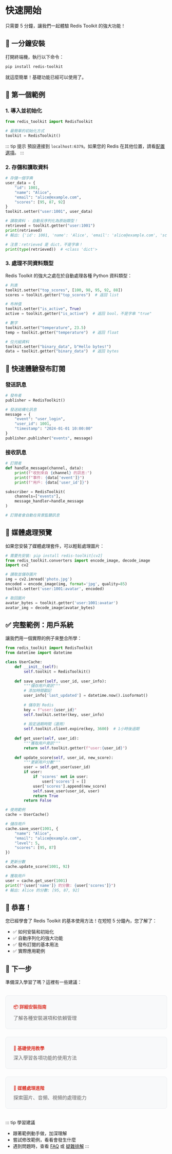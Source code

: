 # 快速開始

只需要 5 分鐘，讓我們一起體驗 Redis Toolkit 的強大功能！

## 🚀 一分鐘安裝

打開終端機，執行以下命令：

```bash
pip install redis-toolkit
```

就這麼簡單！基礎功能已經可以使用了。

## 🎯 第一個範例

### 1. 導入並初始化

```python
from redis_toolkit import RedisToolkit

# 最簡單的初始化方式
toolkit = RedisToolkit()
```

::: tip 提示
預設連接到 `localhost:6379`。如果您的 Redis 在其他位置，請看[配置選項](./configuration.md)。
:::

### 2. 存儲和讀取資料

```python
# 存儲一個字典
user_data = {
    "id": 1001,
    "name": "Alice",
    "email": "alice@example.com",
    "scores": [95, 87, 92]
}
toolkit.setter("user:1001", user_data)

# 讀取資料 - 自動反序列化為原始類型！
retrieved = toolkit.getter("user:1001")
print(retrieved)
# 輸出: {'id': 1001, 'name': 'Alice', 'email': 'alice@example.com', 'scores': [95, 87, 92]}

# 注意：retrieved 是 dict，不是字串！
print(type(retrieved))  # <class 'dict'>
```

### 3. 處理不同資料類型

Redis Toolkit 的強大之處在於自動處理各種 Python 資料類型：

```python
# 列表
toolkit.setter("top_scores", [100, 98, 95, 92, 88])
scores = toolkit.getter("top_scores")  # 返回 list

# 布林值
toolkit.setter("is_active", True)
active = toolkit.getter("is_active")  # 返回 bool，不是字串 "true"

# 數字
toolkit.setter("temperature", 23.5)
temp = toolkit.getter("temperature")  # 返回 float

# 位元組資料
toolkit.setter("binary_data", b"Hello bytes!")
data = toolkit.getter("binary_data")  # 返回 bytes
```

## 📡 快速體驗發布訂閱

### 發送訊息

```python
# 發布者
publisher = RedisToolkit()

# 發送結構化訊息
message = {
    "event": "user_login",
    "user_id": 1001,
    "timestamp": "2024-01-01 10:00:00"
}
publisher.publisher("events", message)
```

### 接收訊息

```python
# 訂閱者
def handle_message(channel, data):
    print(f"收到來自 {channel} 的訊息:")
    print(f"事件: {data['event']}")
    print(f"用戶: {data['user_id']}")

subscriber = RedisToolkit(
    channels=["events"],
    message_handler=handle_message
)

# 訂閱者會自動在背景監聽訊息
```

## 🎨 媒體處理預覽

如果您安裝了媒體處理套件，可以輕鬆處理圖片：

```python
# 需要先安裝: pip install redis-toolkit[cv2]
from redis_toolkit.converters import encode_image, decode_image
import cv2

# 讀取並儲存圖片
img = cv2.imread('photo.jpg')
encoded = encode_image(img, format='jpg', quality=85)
toolkit.setter('user:1001:avatar', encoded)

# 取回圖片
avatar_bytes = toolkit.getter('user:1001:avatar')
avatar_img = decode_image(avatar_bytes)
```

## ✅ 完整範例：用戶系統

讓我們用一個實際的例子來整合所學：

```python
from redis_toolkit import RedisToolkit
from datetime import datetime

class UserCache:
    def __init__(self):
        self.toolkit = RedisToolkit()
    
    def save_user(self, user_id, user_info):
        """儲存用戶資訊"""
        # 添加時間戳記
        user_info['last_updated'] = datetime.now().isoformat()
        
        # 儲存到 Redis
        key = f"user:{user_id}"
        self.toolkit.setter(key, user_info)
        
        # 設定過期時間（選用）
        self.toolkit.client.expire(key, 3600)  # 1小時後過期
    
    def get_user(self, user_id):
        """獲取用戶資訊"""
        return self.toolkit.getter(f"user:{user_id}")
    
    def update_score(self, user_id, new_score):
        """更新用戶分數"""
        user = self.get_user(user_id)
        if user:
            if 'scores' not in user:
                user['scores'] = []
            user['scores'].append(new_score)
            self.save_user(user_id, user)
            return True
        return False

# 使用範例
cache = UserCache()

# 儲存用戶
cache.save_user(1001, {
    "name": "Alice",
    "email": "alice@example.com",
    "level": 5,
    "scores": [95, 87]
})

# 更新分數
cache.update_score(1001, 92)

# 獲取用戶
user = cache.get_user(1001)
print(f"{user['name']} 的分數: {user['scores']}")
# 輸出: Alice 的分數: [95, 87, 92]
```

## 🎉 恭喜！

您已經學會了 Redis Toolkit 的基本使用方法！在短短 5 分鐘內，您了解了：

- ✅ 如何安裝和初始化
- ✅ 自動序列化的強大功能
- ✅ 發布訂閱的基本用法
- ✅ 實際應用範例

## 🚀 下一步

準備深入學習了嗎？這裡有一些建議：

<div class="next-steps">
  <a href="./installation.html" class="next-step-card">
    <h4>📦 詳細安裝指南</h4>
    <p>了解各種安裝選項和依賴管理</p>
  </a>
  
  <a href="./basic-usage.html" class="next-step-card">
    <h4>📖 基礎使用教學</h4>
    <p>深入學習各項功能的使用方法</p>
  </a>
  
  <a href="../advanced/media-processing.html" class="next-step-card">
    <h4>🎨 媒體處理進階</h4>
    <p>探索圖片、音頻、視頻的處理能力</p>
  </a>
</div>

::: tip 學習建議
- 跟著範例動手做，加深理解
- 嘗試修改範例，看看會發生什麼
- 遇到問題時，查看 [FAQ](/reference/faq.html) 或 [疑難排解](/reference/troubleshooting.html)
:::

<style>
.next-steps {
  display: grid;
  grid-template-columns: repeat(auto-fit, minmax(250px, 1fr));
  gap: 1.5rem;
  margin: 2rem 0;
}

.next-step-card {
  display: block;
  padding: 1.5rem;
  background: #f8f9fa;
  border: 1px solid #e9ecef;
  border-radius: 8px;
  text-decoration: none;
  color: inherit;
  transition: all 0.2s;
}

.next-step-card:hover {
  transform: translateY(-2px);
  box-shadow: 0 4px 12px rgba(0,0,0,0.1);
  border-color: #dc382d;
}

.next-step-card h4 {
  color: #dc382d;
  margin-top: 0;
  margin-bottom: 0.5rem;
}

.next-step-card p {
  color: #666;
  margin: 0;
  font-size: 0.95rem;
}
</style>
